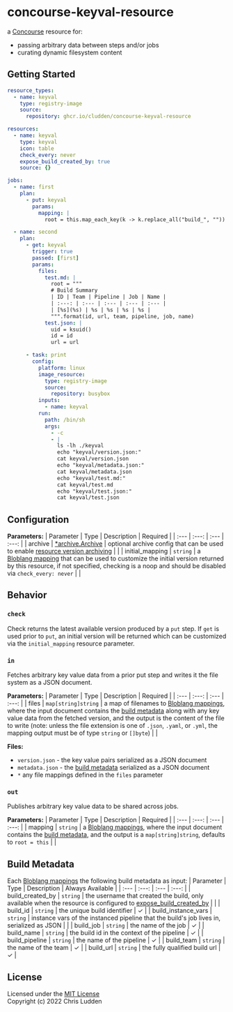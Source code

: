 # concourse-keyval-resource
a [Concourse](https://concourse-ci.org/resources.html) resource for:
- passing arbitrary data between steps and/or jobs
- curating dynamic filesystem content

## Getting Started
```yaml
resource_types:
  - name: keyval
    type: registry-image
    source:
      repository: ghcr.io/cludden/concourse-keyval-resource

resources:
  - name: keyval
    type: keyval
    icon: table
    check_every: never
    expose_build_created_by: true
    source: {}

jobs:
  - name: first
    plan:
      - put: keyval
        params:
          mapping: |
            root = this.map_each_key(k -> k.replace_all("build_", ""))

  - name: second
    plan:
      - get: keyval
        trigger: true
        passed: [first]
        params:
          files:
            test.md: |
              root = """
              # Build Summary
              | ID | Team | Pipeline | Job | Name |
              | :---: | :--- | :--- | :--- | :--- |
              | [%s](%s) | %s | %s | %s | %s |
              """.format(id, url, team, pipeline, job, name)
            test.json: |
              uid = ksuid()
              id = id
              url = url

      - task: print
        config:
          platform: linux
          image_resource:
            type: registry-image
            source:
              repository: busybox
          inputs:
            - name: keyval
          run:
            path: /bin/sh
            args:
              - -c
              - |
                ls -lh ./keyval
                echo "keyval/version.json:"
                cat keyval/version.json
                echo "keyval/metadata.json:"
                cat keyval/metadata.json
                echo "keyval/test.md:"
                cat keyval/test.md
                echo "keyval/test.json:"
                cat keyval/test.json
```

## Configuration

**Parameters:**
| Parameter | Type | Description | Required |
| :--- | :---: | :--- | :---: |
| archive | [*archive.Archive](https://pkg.go.dev/github.com/cludden/concourse-go-sdk@v0.3.1/pkg/archive#Config) | optional archive config that can be used to enable [resource version archiving](https://github.com/cludden/concourse-go-sdk#archiving) | |
| initial_mapping | `string` | a [Bloblang mapping](https://www.benthos.dev/docs/guides/bloblang/about) that can be used to customize the initial version returned by this resource, if not specified, checking is a noop and should be disabled via `check_every: never` | |

## Behavior

### `check`
Check returns the latest available version produced by a `put` step. If `get` is used prior to `put`, an initial version will be returned which can be customized via the `initial_mapping` resource parameter.

### `in`
Fetches arbitrary key value data from a prior put step and writes it the file system as a JSON document.

**Parameters:**
| Parameter | Type | Description | Required |
| :--- | :---: | :--- | :---: |
| files | `map[string]string` | a map of filenames to [Bloblang mappings](https://www.benthos.dev/docs/guides/bloblang/about), where the input document contains the [build metadata](https://concourse-ci.org/implementing-resource-types.html#resource-metadata) along with any key value data from the fetched version, and the output is the content of the file to write (note: unless the file extension is one of `.json`, `.yaml`, or `.yml`, the mapping output must be of type `string` or `[]byte`) | |

**Files:**
- `version.json` - the key value pairs serialized as a JSON document
- `metadata.json` - the [build metadata](https://concourse-ci.org/implementing-resource-types.html#resource-metadata) serialized as a JSON document
- `*` any file mappings defined in the `files` parameter

### `out`
Publishes arbitrary key value data to be shared across jobs.

**Parameters:**
| Parameter | Type | Description | Required |
| :--- | :---: | :--- | :---: |
| mapping | `string` | a [Bloblang mappings](https://www.benthos.dev/docs/guides/bloblang/about), where the input document contains the [build metadata](https://concourse-ci.org/implementing-resource-types.html#resource-metadata), and the output is a `map[string]string`, defaults to `root = this` | |

## Build Metadata
Each [Bloblang mappings](https://www.benthos.dev/docs/guides/bloblang/about) the following build metadata as input:
| Parameter | Type | Description | Always Available |
| :--- | :---: | :--- | :---: |
| build_created_by | `string` | the username that created the build, only available when the resource is configured to [expose_build_created_by](https://concourse-ci.org/resources.html#schema.resource.expose_build_created_by) | |
| build_id | `string` | the unique build identifier | ✓ |
| build_instance_vars | `string` | instance vars of the instanced pipeline that the build's job lives in, serialized as JSON | |
| build_job | `string` | the name of the job | ✓ |
| build_name | `string` | the build id in the context of the pipeline | ✓ |
| build_pipeline | `string` | the name of the pipeline | ✓ |
| build_team | `string` | the name of the team | ✓ |
| build_url | `string` | the fully qualified build url | ✓ |

## License
Licensed under the [MIT License](LICENSE.md)  
Copyright (c) 2022 Chris Ludden